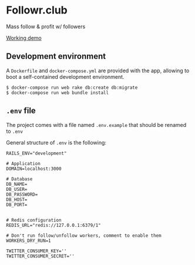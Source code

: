 # Followr.club

Mass follow & profit w/ followers

[Working demo](https://followr.herokuapp.com)

## Development environment
A `Dockerfile` and `docker-compose.yml` are provided with the app, allowing to boot a self-contained development environment.


```shell
$ docker-compose run web rake db:create db:migrate
$ docker-compose run web bundle install
```

## `.env` file

The project comes with a file named `.env.example` that should be renamed to `.env`

General structure of `.env` is the following:

```shell
RAILS_ENV="development"

# Application
DOMAIN=localhost:3000

# Database
DB_NAME=
DB_USER=
DB_PASSWORD=
DB_HOST=
DB_PORT=


# Redis configuration
REDIS_URL="redis://127.0.0.1:6379/1"

# Don't run follow/unfollow workers, comment to enable them
WORKERS_DRY_RUN=1

TWITTER_CONSUMER_KEY=''
TWITTER_CONSUMER_SECRET=''
```
